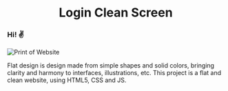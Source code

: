 <h1 align="center">Login Clean Screen</h1>

### Hi! ✌

![Print of Website](https://github.com/iuryferreira/ld-clean-login/blob/master/wallpaper.png)

Flat design is design made from simple shapes and solid colors, bringing clarity and harmony to interfaces, illustrations, etc. This project is a flat and clean website, using HTML5, CSS and JS.
